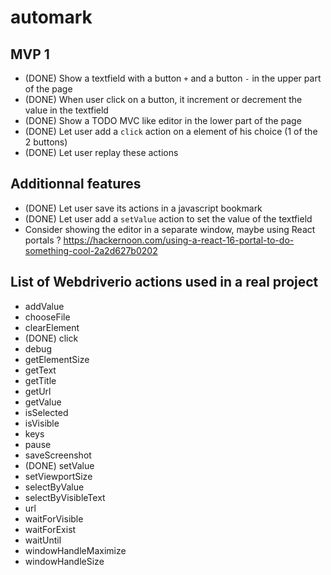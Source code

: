# automark

## MVP 1 

- (DONE) Show a textfield with a button `+` and a button `-` in the upper part of the page
- (DONE) When user click on a button, it increment or decrement the value in the textfield
- (DONE) Show a TODO MVC like editor in the lower part of the page
- (DONE) Let user add a `click` action on a element of his choice (1 of the 2 buttons)
- (DONE) Let user replay these actions

## Additionnal features

- (DONE) Let user save its actions in a javascript bookmark
- (DONE) Let user add a `setValue` action to set the value of the textfield
- Consider showing the editor in a separate window, maybe using React portals ? https://hackernoon.com/using-a-react-16-portal-to-do-something-cool-2a2d627b0202


## List of Webdriverio actions used in a real project

- addValue
- chooseFile
- clearElement
- (DONE) click
- debug
- getElementSize
- getText
- getTitle
- getUrl
- getValue
- isSelected
- isVisible
- keys
- pause
- saveScreenshot
- (DONE) setValue
- setViewportSize
- selectByValue
- selectByVisibleText
- url
- waitForVisible
- waitForExist
- waitUntil
- windowHandleMaximize
- windowHandleSize


